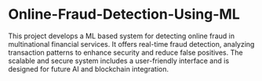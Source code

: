 # Online-Fraud-Detection-Using-ML
This project develops a ML based system for detecting online fraud in multinational financial services. It offers real-time fraud detection, analyzing transaction patterns to enhance security and reduce false positives. The scalable and secure system includes a user-friendly interface and is designed for future AI and blockchain integration.

